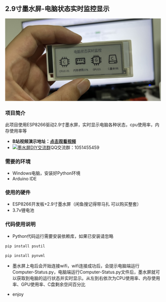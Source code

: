 ## 2.9寸墨水屏-电脑状态实时监控显示
![image](jpg/1.jpg)

### 项目简介
此项目使用ESP8266驱动2.9寸墨水屏，实时显示电脑各种状态，cpu使用率，内存使用率等  
- **B站视频演示地址：[点击观看视频](https://www.bilibili.com/video/BV1hh4y1d78L)**<br>
- <a target="_blank" href="https://qm.qq.com/cgi-bin/qm/qr?k=OCk2mwPC4yZn-BBJlH2ehWT-2sHfC7Os&jump_from=webapi&authKey=iFtohDmv6OI7O5aD/0ogd6mODvY5vr837fherj6ruuDCK94UM5KrjicZ2cFO5dHB"><img border="0" src="http://pub.idqqimg.com/wpa/images/group.png" alt="墨水屏DIY交流群" title="墨水屏DIY交流群"></a>QQ交流群：1051455459  

### 需要的环境
- Windows电脑，安装好Python环境  
- Arduino IDE  

### 使用的硬件
- ESP8266开发板+2.9寸墨水屏（闲鱼搜记得带马扎 可以购买整套）  
- 3.7v锂电池  

### 代码使用说明

- Python代码运行需要安装依赖库，如果已安装请忽略
``` python
pip install psutil
``` 
``` python
pip install pynvml
``` 
- 墨水屏上电后会开始连接wifi，wifi连接成功后，会提示电脑端运行Computer-Status.py，电脑端运行Computer-Status.py文件后，墨水屏就可以获取到电脑的运行状态并实时显示。从左到右依次为CPU使用率、内存使用率、GPU使用率、C盘剩余空间百分比  

- enjoy


